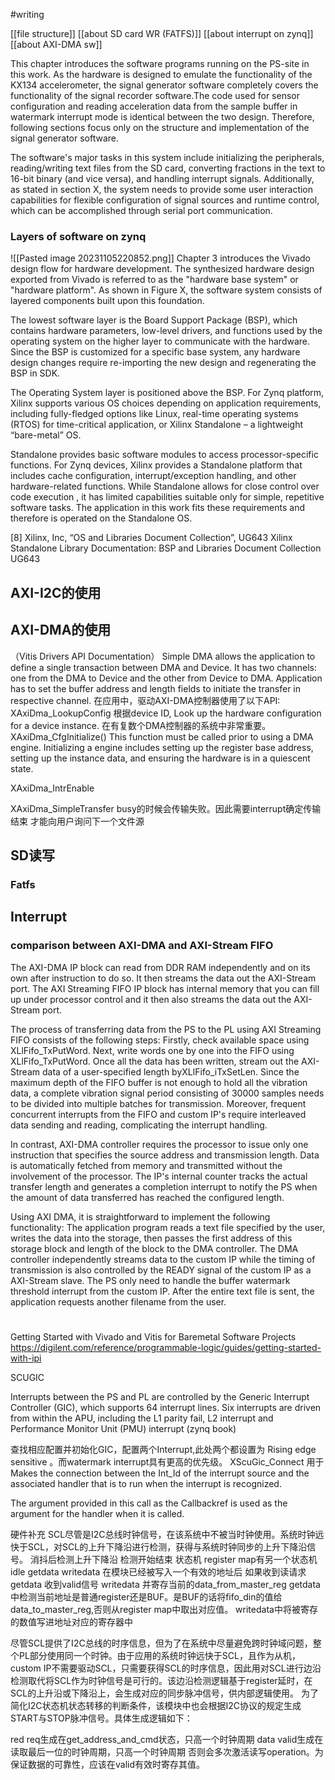 #writing 


[[file structure]]
[[about SD card WR (FATFS)]]
[[about interrupt on zynq]]
[[about AXI-DMA sw]]

This chapter introduces the software programs running on the PS-site in this work. As the hardware is designed to emulate the functionality of the KX134 accelerometer, the signal generator software completely covers the functionality of the signal recorder software.The code used for sensor configuration and reading acceleration data from the sample buffer in watermark interrupt mode is identical between the two design. Therefore, following sections focus only on the structure and implementation of the signal generator software.

The software's major tasks in this system include initializing the peripherals, reading/writing text files from the SD card, converting fractions in the text to 16-bit binary (and vice versa), and handling interrupt signals. Additionally, as stated in section X, the system needs to provide some user interaction capabilities for flexible configuration of signal sources and runtime control, which can be accomplished through serial port communication.

### Layers of software on zynq
![[Pasted image 20231105220852.png]]
Chapter 3 introduces the Vivado design flow for hardware development. The synthesized hardware design exported from Vivado is referred to as the "hardware base system" or "hardware platform". As shown in Figure X, the software system consists of layered components built upon this foundation.

The lowest software layer is the Board Support Package (BSP), which contains hardware parameters, low-level drivers, and functions used by the operating system on the higher layer to communicate with the hardware.  Since the BSP is customized for a specific base system, any hardware design changes require re-importing the new design and regenerating the BSP in SDK.

The Operating System layer is positioned above the BSP. For Zynq platform, Xilinx supports various OS choices depending on application requirements, including fully-fledged options like Linux, real-time operating systems (RTOS) for time-critical application, or Xilinx Standalone – a lightweight “bare-metal” OS.

Standalone provides basic software modules to access processor-specific functions. For Zynq devices, Xilinx provides a Standalone platform that includes cache configuration, interrupt/exception handling, and other hardware-related functions. While Standalone allows for close control over code execution , it has limited capabilities suitable only for simple, repetitive software tasks. The application in this work fits these requirements and therefore is operated on the Standalone OS.

[8] Xilinx, Inc, “OS and Libraries Document Collection”, UG643
Xilinx Standalone Library Documentation: BSP and Libraries Document Collection UG643


## AXI-I2C的使用
## AXI-DMA的使用
（Vitis Drivers API Documentation）
Simple DMA allows the application to define a single transaction between DMA and Device. It has two channels: one from the DMA to Device and the other from Device to DMA. Application has to set the buffer address and length fields to initiate the transfer in respective channel.
在应用中，驱动AXI-DMA控制器使用了以下API:
XAxiDma_LookupConfig 根据device ID, Look up the hardware configuration for a device instance. 在有复数个DMA控制器的系统中非常重要。
XAxiDma_CfgInitialize() 
This function must be called prior to using a DMA engine. Initializing a engine includes setting up the register base address, setting up the instance data, and ensuring the hardware is in a quiescent state.

XAxiDma_IntrEnable

XAxiDma_SimpleTransfer busy的时候会传输失败。因此需要interrupt确定传输结束 才能向用户询问下一个文件源
## SD读写
### Fatfs
## Interrupt
### comparison between AXI-DMA and AXI-Stream FIFO

The AXI-DMA IP block can read from DDR RAM independently and on its own after instruction to do so. It then streams the data out the AXI-Stream port.
The AXI Streaming FIFO IP block has internal memory that you can fill up under processor control and it then also streams the data out the AXI-Stream port. 

The process of transferring data from the PS to the PL using AXI Streaming FIFO consists of the following steps: Firstly, check available space using XLlFifo_TxPutWord. Next, write words one by one into the FIFO using XLlFifo_TxPutWord. Once all the data has been written, stream out the AXI-Stream data of a user-specified length byXLlFifo_iTxSetLen. Since the maximum depth of the FIFO buffer is not enough to hold all the vibration data, a complete vibration signal period consisting of 30000 samples needs to be divided into multiple batches for transmission. Moreover, frequent concurrent interrupts from the FIFO and custom IP's require interleaved data sending and reading, complicating the interrupt handling.

In contrast, AXI-DMA controller requires the processor to issue only one instruction that specifies the source address and transmission length. Data is automatically fetched  from memory and transmitted without the involvement of the processor. The IP's internal counter tracks the actual transfer length and generates a completion interrupt to notify the PS when the amount of data transferred has reached the configured length.

Using AXI DMA, it is straightforward to implement the following functionality: The application program reads a text file specified by the user, writes the data into the storage, then passes the first address of this storage block and length of the block to the DMA controller. The DMA controller independently streams data to the custom IP while the timing of transmission is also controlled by the READY signal of the custom IP as a AXI-Stream slave. The PS only need to handle the buffer watermark threshold interrupt from the custom IP. After the entire text file is sent, the application requests another filename from the user.








 


#   
Getting Started with Vivado and Vitis for Baremetal Software Projects
https://digilent.com/reference/programmable-logic/guides/getting-started-with-ipi



SCUGIC

Interrupts between the PS and PL are controlled by the Generic Interrupt Controller 
(GIC), which supports 64 interrupt lines. Six interrupts are driven from within the APU, 
including the L1 parity fail, L2 interrupt and Performance Monitor Unit (PMU) interrupt (zynq book)

查找相应配置并初始化GIC，配置两个Interrupt,此处两个都设置为 Rising edge sensitive 。而watermark interrupt具有更高的优先级。
XScuGic_Connect 用于Makes the connection between the Int_Id of the interrupt source and the associated handler that is to run when the interrupt is recognized.

The argument provided in this call as the Callbackref is used as the argument for the handler when it is called.

硬件补充
SCL尽管是I2C总线时钟信号，在该系统中不被当时钟使用。系统时钟远快于SCL，对SCL的上升下降沿进行检测，获得与系统时钟同步的上升下降沿信号。
消抖后检测上升下降沿 检测开始结束 状态机 
register map有另一个状态机 idle getdata writedata
在模块已经被写入一个有效的地址后
如果收到读请求 getdata  收到valid信号 writedata 并寄存当前的data_from_master_reg
getdata中检测当前地址是普通register还是BUF。是BUF的话将fifo_din的值给data_to_master_reg,否则从register map中取出对应值。
writedata中将被寄存的数值写进地址对应的寄存器中

尽管SCL提供了I2C总线的时序信息，但为了在系统中尽量避免跨时钟域问题，整个PL部分使用同一个时钟。由于应用的系统时钟远快于SCL，且作为从机，custom IP不需要驱动SCL，只需要获得SCL的时序信息，因此用对SCL进行边沿检测取代将SCL作为时钟信号是可行的。该边沿检测逻辑基于register延时，在SCL的上升沿或下降沿上，会生成对应的同步脉冲信号，供内部逻辑使用。
为了简化I2C状态机状态转移的判断条件，该模块中也会根据I2C协议的规定生成START与STOP脉冲信号。具体生成逻辑如下：


red req生成在get_address_and_cmd状态，只高一个时钟周期
data valid生成在读取最后一位的时钟周期，只高一个时钟周期 否则会多次激活读写operation。为保证数据的可靠性，应该在valid有效时寄存其值。



